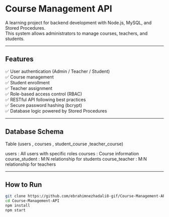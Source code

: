 # Course Management API

A learning project for backend development with Node.js, MySQL, and Stored Procedures.  
This system allows administrators to manage courses, teachers, and students.

---

## Features
✅ User authentication (Admin / Teacher / Student)  
✅ Course management  
✅ Student enrollment  
✅ Teacher assignment  
✅ Role-based access control (RBAC)  
✅ RESTful API following best practices  
✅ Secure password hashing (bcrypt)  
✅ Database logic powered by Stored Procedures

---

## Database Schema

Table (users , courses , student_course ,teacher_course)

 users : All users with specific roles 
 courses : Course information 
 course_student :  M:N relationship for students 
 course_teacher : M:N relationship for teachers 

---

## How to Run

```bash
git clone https://github.com/ebrahimnezhadali8-gif/Course-Management-API.git
cd Course-Management-API
npm install
npm start
